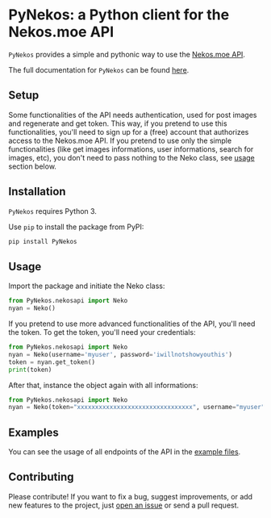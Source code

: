 # PyNekos: a Python client for the Nekos.moe API 
`PyNekos` provides a simple and pythonic way to use the [Nekos.moe API](https://docs.nekos.moe/).

The full documentation for `PyNekos` can be found [here](https://github.com/ChoiYun/PyNekos/blob/main/docs/doc.md).

## Setup
Some functionalities of the API needs authentication, used for post images and regenerate and get token. This way, if you pretend to use this functionalities, you'll need to sign up for a (free) account that authorizes access to the Nekos.moe API. If you pretend to use only the simple functionalities (like get images informations, user informations, search for images, etc), you don't need to pass nothing to the Neko class, see [usage](https://github.com/ChoiYun/PyNekos#usage) section below.


## Installation
`PyNekos` requires Python 3.

Use `pip` to install the package from PyPI:

```bash
pip install PyNekos
```


## Usage
Import the package and initiate the Neko class:

```python
from PyNekos.nekosapi import Neko
nyan = Neko()
```

If you pretend to use more advanced functionalities of the API, you'll need the token. To get the token, you'll need your credentials: 

```python
from PyNekos.nekosapi import Neko
nyan = Neko(username='myuser', password='iwillnotshowyouthis')
token = nyan.get_token()
print(token)
```

After that, instance the object again with all informations:

```python
from PyNekos.nekosapi import Neko
nyan = Neko(token="xxxxxxxxxxxxxxxxxxxxxxxxxxxxxxxx", username="myuser", password="iwillnotshowyouthis")
```

## Examples
You can see the usage of all endpoints of the API in the [example files](https://github.com/ChoiYun/PyNekos/tree/main/examples).


## Contributing
Please contribute! If you want to fix a bug, suggest improvements, or add new features to the project, just [open an issue](https://github.com/ChoiYun/PyNekos/issues) or send a pull request.
